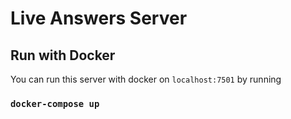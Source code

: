 # Live Answers Server

## Run with Docker
You can run this server with docker on `localhost:7501` by running
### `docker-compose up`